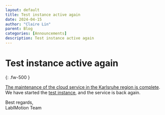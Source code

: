 ```yaml
---
layout: default
title: Test instance active again
date: 2024-04-15
author: "Claire Lin"
parent: Blog
categories: [Announcements]
description: Test instance active again
---
```


# Test instance active again
{: .fw-500 }

[The maintenance of the cloud service in the Karlsruhe region is complete](https://www.bw-cloud.org/de/news/2024/10-04-maintenance_state). We have started the [test instance](http://193.196.38.92/), and the service is back again.

Best regards,<br>
LabIMotion Team
